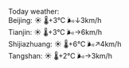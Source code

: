 Today weather:  
Beijing: ☀️ 🌡️+3°C 🌬️↓3km/h  
Tianjin: ☀️ 🌡️+3°C 🌬️→6km/h  
Shijiazhuang: ☀️ 🌡️+6°C 🌬️↗4km/h  
Tangshan: ☀️ 🌡️+2°C 🌬️→3km/h  
